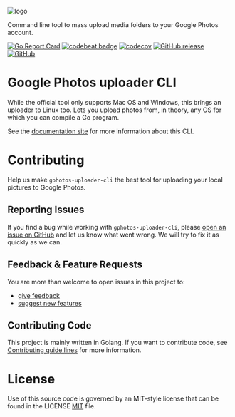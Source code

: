 ![logo](.docs/_media/gphotos-uploader-cli-logo.png)

Command line tool to mass upload media folders to your Google Photos account.

[![Go Report Card](https://goreportcard.com/badge/github.com/gphotosuploader/gphotos-uploader-cli)](https://goreportcard.com/report/github.com/gphotosuploader/gphotos-uploader-cli)
[![codebeat badge](https://codebeat.co/badges/9f3561ad-2838-456e-bc92-68988eeb376b)](https://codebeat.co/projects/github-com-gphotosuploader-gphotos-uploader-cli-main)
[![codecov](https://codecov.io/gh/gphotosuploader/gphotos-uploader-cli/branch/main/graph/badge.svg)](https://codecov.io/gh/gphotosuploader/gphotos-uploader-cli)
[![GitHub release](https://img.shields.io/github/release/gphotosuploader/gphotos-uploader-cli.svg)](https://github.com/gphotosuploader/gphotos-uploader-cli/releases/latest)
[![GitHub](https://img.shields.io/github/license/gphotosuploader/gphotos-uploader-cli.svg)](LICENSE)
<!--- [![Snap Status](https://build.snapcraft.io/badge/gphotosuploader/gphotos-uploader-cli.svg)](https://build.snapcraft.io/user/gphotosuploader/gphotos-uploader-cli) --->

# Google Photos uploader CLI   

While the official tool only supports Mac OS and Windows, this brings an uploader to Linux too. Lets you upload photos from, in theory, any OS for which you can compile a Go program.     

See the [documentation site](https://gphotosuploader.github.io/gphotos-uploader-cli) for more information about this CLI.

# Contributing
Help us make `gphotos-uploader-cli` the best tool for uploading your local pictures to Google Photos.

## Reporting Issues
If you find a bug while working with `gphotos-uploader-cli`, please [open an issue on GitHub](https://github.com/gphotosuploader/gphotos-uploader-cli/issues/new?assignees=pacoorozco&labels=bug&template=bug_report.md) and let us know what went wrong. We will try to fix it as quickly as we can.

## Feedback & Feature Requests
You are more than welcome to open issues in this project to:

- [give feedback](https://github.com/gphotosuploader/gphotos-uploader-cli/issues/new?title=Feedback:)
- [suggest new features](https://github.com/gphotosuploader/gphotos-uploader-cli/issues/new?labels=feature+request&template=feature_request.md)

## Contributing Code
This project is mainly written in Golang. If you want to contribute code, see [Contributing guide lines](CONTRIBUTING.md) for more information.

# License
 
 Use of this source code is governed by an MIT-style license that can be found in the LICENSE [MIT](LICENSE) file.
